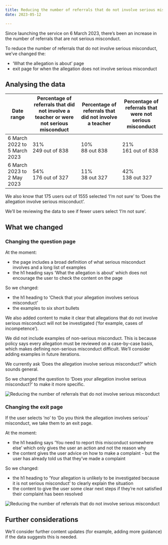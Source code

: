 ```yaml
---
title: Reducing the number of referrals that do not involve serious misconduct
date: 2023-05-12

---
```


Since launching the service on 6 March 2023, there’s been an increase in the number of referrals that are not serious misconduct. 
 
To reduce the number of referrals that do not involve serious misconduct, we’ve changed the: 
 
- ‘What the allegation is about’ page 
- exit page for when the allegation does not involve serious misconduct 


## Analysing the data

| Date range 	| Percentage of referrals that did not involve a teacher or were not serious misconduct 	| Percentage of referrals that did not involve a teacher 	| Percentage of referrals that were not serious misconduct 	|
|---	|---	|---	|---	|
| 6 March 2022 to 5 March 2023 	| 31%<br>249 out of 838 	| 10%<br>88 out 838 	| 21%<br>161 out of 838 	|
| 6 March 2023 to 2 May 2023 	| 54%<br>176 out of 327 	| 11%<br>38 out 327 	| 42%<br>138 out 327 	|

We also know that 175 users out of 1555 selected ‘I’m not sure’ to ‘Does the allegation involve serious misconduct’. 
 
We’ll be reviewing the data to see if fewer users select ‘I’m not sure’.

## What we changed

### Changing the question page

At the moment:


- the page includes a broad definition of what serious misconduct involves and a long list of examples
- the h1 heading says ‘What the allegation is about’ which does not encourage the user to check the content on the page


So we changed:


- the h1 heading to ‘Check that your allegation involves serious misconduct’
- the examples to six short bullets


We also added content to make it clear that allegations that do not involve serious misconduct will not be investigated (‘for example, cases of incompetence’). 


We did not include examples of non-serious misconduct. This is because policy says every allegation must be reviewed on a case-by-case basis, which makes defining non-serious misconduct difficult. We’ll consider adding examples in future iterations.
 
We currently ask ‘Does the allegation involve serious misconduct?’ which sounds general.


So we changed the question to ‘Does your allegation involve serious misconduct?’ to make it more specific.

![Reducing the number of referrals that do not involve serious misconduct](check-allegation-involves-serious-misconduct.png)


### Changing the exit page

If the user selects ‘no’ to ‘Do you think the allegation involves serious’ misconduct, we take them to an exit page. 
 
At the moment:


- the h1 heading says ‘You need to report this misconduct somewhere else’ which only gives the user an action and not the reason why
- the content gives the user advice on how to make a complaint - but the user has already told us that they’ve made a complaint
 
So we changed:


- the h1 heading to ‘Your allegation is unlikely to be investigated because it is not serious misconduct’ to clearly explain the situation
- the content to give the user some clear next steps if they’re not satisfied their complaint has been resolved

![Reducing the number of referrals that do not involve serious misconduct](allegation-unlikely-to-be-investigated.png)


## Further considerations

We’ll consider further content updates (for example, adding more guidance) if the data suggests this is needed.

